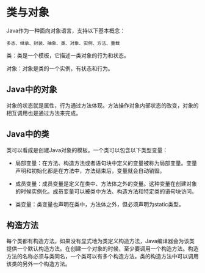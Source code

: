 # 类与对象

Java作为一种面向对象语言，支持以下基本概念：

```
多态、继承、封装、抽象、类、对象、实例、方法、重载
```

类：类是一个模板，它描述一类对象的行为和状态。

对象：对象是类的一个实例，有状态和行为。

## Java中的对象

对象的状态就是属性，行为通过方法体现。方法操作对象内部状态的改变，对象的相互调用也是通过方法来完成。

## Java中的类

类可以看成是创建Java对象的模板。一个类可以包含以下类型变量：

- 局部变量：在方法、构造方法或者语句块中定义的变量被称为局部变量。变量声明和初始化都是在方法中，方法结束后，变量就会自动销毁。

- 成员变量：成员变量是定义在类中、方法体之外的变量。这种变量在创建对象的时候实例化。成员变量可以被类中方法、构造方法和特定类的语句块访问。

- 类变量：类变量也声明在类中，方法体之外，但必须声明为static类型。

## 构造方法

每个类都有构造方法。如果没有显式地为类定义构造方法，Java编译器会为该类提供一个默认构造方法。在创建一个对象的时候，至少要调用一个构造方法。构造方法的名称必须与类同名，一个类可以有多个构造方法。类的构造方法中可以调用该类的另外一个构造方法。